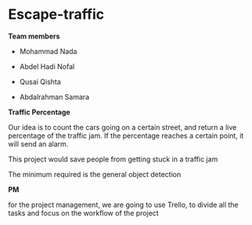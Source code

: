 # Escape-traffic

**Team members**

* Mohammad Nada

* Abdel Hadi Nofal

* Qusai Qishta

* Abdalrahman Samara

**Traffic Percentage**

Our idea is to count the cars going on a certain street, and return a live percentage of the traffic jam. If the percentage reaches a certain point, it will send an alarm.

This project would save people from getting stuck in a traffic jam

The minimum required is the general object detection

**PM**

for the project management, we are going to use Trello, to divide all the tasks and focus on the workflow of the project